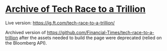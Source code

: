 # [Archive of Tech Race to a Trillion](https://github.com/Financial-Times/tech-race-to-a-trillion)

Live version: https://ig.ft.com/tech-race-to-a-trillion/

Archived version of https://github.com/Financial-Times/tech-race-to-a-trillion after the assets needed to build the page were deprecated (relied on the Bloomberg API).
